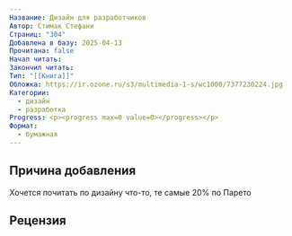 ```yaml
---
Название: Дизайн для разработчиков
Автор: Стимак Стефани
Страниц: "304"
Добавлена в базу: 2025-04-13
Прочитана: false
Начал читать: 
Закончил читать: 
Тип: "[[Книга]]"
Обложка: https://ir.ozone.ru/s3/multimedia-1-s/wc1000/7377230224.jpg
Категории:
  - дизайн
  - разработка
Progress: <p><progress max=0 value=0></progress></p>
Формат:
  - бумажная
---
```

## Причина добавления

Хочется почитать по дизайну что-то, те самые 20% по Парето 
## Рецензия
